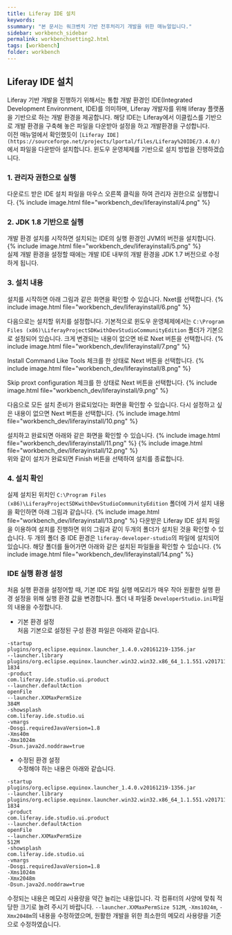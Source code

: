 ```yaml
---
title: Liferay IDE 설치
keywords:
ssummary: "본 문서는 워크벤치 기반 전후처리기 개발을 위한 매뉴얼입니다."
sidebar: workbench_sidebar
permalink: workbenchsetting2.html
tags: [workbench]
folder: workbench
---
```


## Liferay IDE 설치
Liferay 기반 개발을 진행하기 위해서는 통합 개발 환경인 IDE(Integrated Development Environment, IDE)를 의미하며, Liferay 개발자를 위해 liferay 플랫폼을 기반으로 하는 개발 환경을 제공합니다.
해당 IDE는 Liferay에서 이클립스를 기반으로 개발 환경을 구축해 놓은 파일을 다운받아 설정을 하고 개발환경을 구성합니다.
<br>
이전 매뉴얼에서 확인했듯이 `[Liferay IDE](https://sourceforge.net/projects/lportal/files/Liferay%20IDE/3.4.0/)`에서 파일을 다운받아 설치합니다.
윈도우 운영체제를 기반으로 설치 방법을 진행하겠습니다.

### 1. 관리자 권한으로 실행
다운로드 받은 IDE 설치 파일을 마우스 오른쪽 클릭을 하여 관리자 권한으로 실행합니다.
{% include image.html file="workbench_dev/liferayinstall/4.png" %}<br>

### 2. JDK 1.8 기반으로 실행
개발 환경 설치를 시작하면 설치되는 IDE의 실행 환경인 JVM의 버전을 설치합니다.
{% include image.html file="workbench_dev/liferayinstall/5.png" %}<br>
실제 개발 환경을 설정할 때에는 개발 IDE 내부의 개발 환경을 JDK 1.7 버전으로 수정하게 됩니다.

### 3. 설치 내용
설치를 시작하면 아래 그림과 같은 화면을 확인할 수 있습니다. Nxet를 선택합니다.
{% include image.html file="workbench_dev/liferayinstall/6.png" %}<br>

다음으로는 설치할 위치를 설정합니다. 기본적으로 윈도우 운영체제에서는 `C:\Program Files (x86)\LiferayProjectSDKwithDevStudioCommunityEdition` 폴더가 기본으로 설정되어 있습니다.
크게 변경되는 내용이 없으면 바로 Nxet 버튼을 선택합니다.
{% include image.html file="workbench_dev/liferayinstall/7.png" %}<br>

Install Command Like Tools 체크를 한 상태로 Next 버튼을 선택합니다.
{% include image.html file="workbench_dev/liferayinstall/8.png" %}<br>

Skip proxt configuration 체크를 한 상태로 Next 버튼을 선택합니다.
{% include image.html file="workbench_dev/liferayinstall/9.png" %}<br>

다음으로 모든 설치 준비가 완료되었다는 화면을 확인할 수 있습니다. 다시 설정하고 싶은 내용이 없으면  Next 버튼을 선택합니다.
{% include image.html file="workbench_dev/liferayinstall/10.png" %}<br>

설치하고 완료되면 아래와 같은 화면을 확인할 수 있습니다.
{% include image.html file="workbench_dev/liferayinstall/11.png" %}
{% include image.html file="workbench_dev/liferayinstall/12.png" %}<br>
위와 같이 설치가 완료되면 Finish 버튼을 선택하여 설치를 종료합니다.

### 4. 설치 확인
실제 설치된 위치인 `C:\Program Files (x86)\LiferayProjectSDKwithDevStudioCommunityEdition` 폴더에 가서 설치 내용을 확인하면 아래 그림과 같습니다.
{% include image.html file="workbench_dev/liferayinstall/13.png" %}
다운받은 Liferay IDE 설치 파일을 이용하여 설치를 진행하면 위의 그림과 같이 두개의 폴더가 설치된 것을 확인할 수 있습니다.
두 개의 폴더 중 IDE 환경은 `liferay-developer-studio`의 파일에 설치되어 있습니다. 해당 폴더를 들어가면 아래와 같은 설치된 파일들을 확인할 수 있습니다.
{% include image.html file="workbench_dev/liferayinstall/14.png" %}

### IDE 실행 환경 설정
처음 실행 환경을 설정어할 때, 기본 IDE 파일 실행 메모리가 매우 작아 원활한 실행 환경 설정을 위해 실행 환경 값을 변경합니다. 폴더 내 파일중 `DeveloperStudio.ini`파일의 내용을 수정합니다.
- 기본 환경 설정<br>
처음 기본으로 설정된 구성 환경 파일은 아래와 같습니다.
```terminal
-startup
plugins/org.eclipse.equinox.launcher_1.4.0.v20161219-1356.jar
--launcher.library
plugins/org.eclipse.equinox.launcher.win32.win32.x86_64_1.1.551.v20171108-1834
-product
com.liferay.ide.studio.ui.product
--launcher.defaultAction
openFile
--launcher.XXMaxPermSize
384M
-showsplash
com.liferay.ide.studio.ui
-vmargs
-Dosgi.requiredJavaVersion=1.8
-Xms40m
-Xmx1024m
-Dsun.java2d.noddraw=true
```

- 수정된 환경 설정<br>
수정해야 하는 내용은 아래와 같습니다.
```terminal
-startup
plugins/org.eclipse.equinox.launcher_1.4.0.v20161219-1356.jar
--launcher.library
plugins/org.eclipse.equinox.launcher.win32.win32.x86_64_1.1.551.v20171108-1834
-product
com.liferay.ide.studio.ui.product
--launcher.defaultAction
openFile
--launcher.XXMaxPermSize
512M
-showsplash
com.liferay.ide.studio.ui
-vmargs
-Dosgi.requiredJavaVersion=1.8
-Xms1024m
-Xmx2048m
-Dsun.java2d.noddraw=true
```
수정되는 내용은 메모리 사용량을 약간 늘리는 내용입니다. 각 컴퓨터의 사양에 맞춰 적당한 크기로 늘려 주시기 바랍니다.
`--launcher.XXMaxPermSize 512M`, `-Xms1024m`, `-Xmx2048m`의 내용을 수정하였으며, 원활한 개발을 위한 최소한의 메모리 사용량을 기준으로 수정하였습니다.
